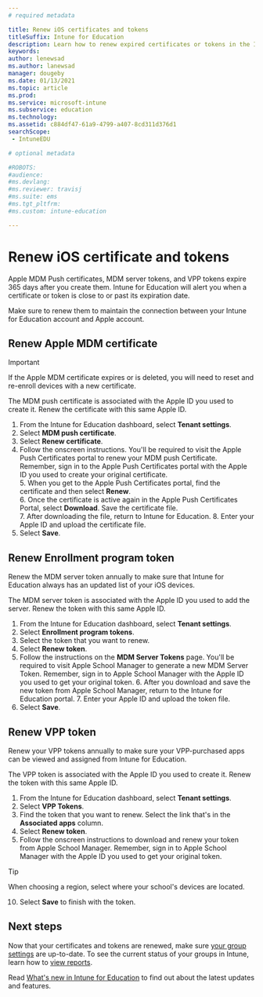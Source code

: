 ```yaml
---
# required metadata

title: Renew iOS certificates and tokens 
titleSuffix: Intune for Education
description: Learn how to renew expired certificates or tokens in the Intune for Education portal.
keywords:
author: lenewsad
ms.author: lanewsad
manager: dougeby
ms.date: 01/13/2021
ms.topic: article
ms.prod:
ms.service: microsoft-intune
ms.subservice: education
ms.technology:
ms.assetid: c884df47-61a9-4799-a407-8cd311d376d1
searchScope:
 - IntuneEDU

# optional metadata

#ROBOTS:
#audience:
#ms.devlang:
#ms.reviewer: travisj
#ms.suite: ems
#ms.tgt_pltfrm:
#ms.custom: intune-education

---
```


# Renew iOS certificate and tokens
Apple MDM Push certificates, MDM server tokens, and VPP tokens expire 365 days after you create them. Intune for Education will alert you when a certificate or token is close to or past its expiration date. 

Make sure to renew them to maintain the connection between your Intune for Education account and Apple account.  

## Renew Apple MDM certificate  
> [!IMPORTANT]
> If the Apple MDM certificate expires or is deleted, you will need to reset and re-enroll devices with a new certificate.  

The MDM push certificate is associated with the Apple ID you used to create it. Renew the certificate with this same Apple ID.

1. From the Intune for Education dashboard, select **Tenant settings**.
2. Select **MDM push certificate**.
3. Select **Renew certificate**.
4. Follow the onscreen instructions. You'll be required to visit the Apple Push Certificates portal to renew your MDM push Certificate. Remember, sign in to the Apple Push Certificates portal with the Apple ID you used to create your original certificate.  
    5. When you get to the Apple Push Certificates portal, find the certificate and then select **Renew**.   
    6. Once the certificate is active again in the Apple Push Certificates Portal, select **Download**. Save the certificate file.    
    7. After downloading the file, return to Intune for Education.
    8. Enter your Apple ID and upload the certificate file. 
5. Select **Save**.  

## Renew Enrollment program token

Renew the MDM server token annually to make sure that Intune for Education always has an updated list of your iOS devices.

The MDM server token is associated with the Apple ID you used to add the server. Renew the token with this same Apple ID. 

1. From the Intune for Education dashboard, select **Tenant settings**.
2. Select **Enrollment program tokens**.
3. Select the token that you want to renew.
4. Select **Renew token**.
5. Follow the instructions on the **MDM Server Tokens** page. You'll be required to visit Apple School Manager to generate a new MDM Server Token. Remember, sign in to Apple School Manager with the Apple ID you used to get your original token.
    6. After you download and save the new token from Apple School Manager, return to the Intune for Education portal. 
    7. Enter your Apple ID and upload the token file. 
8. Select **Save**.


## Renew VPP token
Renew your VPP tokens annually to make sure your VPP-purchased apps can be viewed and assigned from Intune for Education.  

The VPP token is associated with the Apple ID you used to create it. Renew the token with this same Apple ID.  

1. From the Intune for Education dashboard, select **Tenant settings**.
2. Select **VPP Tokens**.
2. Find the token that you want to renew. Select the link that's in the **Associated apps** column.  
3. Select **Renew token**.
4. Follow the onscreen instructions to download and renew your token from Apple School Manager. Remember, sign in to Apple School Manager with the Apple ID you used to get your original token.
> [!TIP]
> When choosing a region, select where your school's devices are located. 
10. Select **Save** to finish with the token.  

## Next steps
Now that your certificates and tokens are renewed, make sure [your group settings](edit-groups-intune-for-edu.md) are up-to-date. To see the current status of your groups in Intune, learn how to [view reports](what-are-reports.md).  

Read [What's new in Intune for Education](whats-new-in-edu.md) to find out about the latest updates and features.